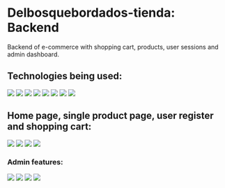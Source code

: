 # Delbosquebordados-tienda: Backend

Backend of e-commerce with shopping cart, products, user sessions and admin dashboard.

## Technologies being used:
<img src="https://img.shields.io/badge/Typescript-3178C6?style=for-the-badge&logo=typescript&logoColor=white" />  <img src="https://img.shields.io/badge/Node.js-339933?style=for-the-badge&logo=nodedotjs&logoColor=white" />  <img src="https://img.shields.io/badge/Express-000000?style=for-the-badge&logo=Express&logoColor=white" />  <img src="https://img.shields.io/badge/Cloudinary-1572B6?style=for-the-badge&logo=cloudinary&logoColor=61DAFB" />  <img src="https://img.shields.io/badge/Nodemailer-20232A?style=for-the-badge&logo=nodemailer&logoColor=61DAFB" />  <img src="https://img.shields.io/badge/Mercadopago-0081CB?style=for-the-badge&logo=material-ui&logoColor=white" />   <img src="https://img.shields.io/badge/JSON--Web--Tokens-000000?style=for-the-badge&logo=jsonwebtokens&logoColor=white" />  <img src="https://img.shields.io/badge/MongoDB-47A248?style=for-the-badge&logo=MongoDB&logoColor=white" />  

## Home page, single product page, user register and shopping cart:

<img src="https://res.cloudinary.com/djqqjhsaq/image/upload/v1642710938/HomePage_-_Views_b2mqh8.png" />

<img src="https://res.cloudinary.com/djqqjhsaq/image/upload/v1642710938/ProductPage_-_Views_biosqg.png" />

<img src="https://res.cloudinary.com/djqqjhsaq/image/upload/v1642710938/RegisterPage_-_Views_rgkfzd.png" />

<img src="https://res.cloudinary.com/djqqjhsaq/image/upload/v1642710938/Cart_-_Views_mumjof.png" />

### Admin features:

<img src="https://res.cloudinary.com/djqqjhsaq/image/upload/v1642712020/Admin_Homepage_-_Views_xxpadj.png" />

<img src="https://res.cloudinary.com/djqqjhsaq/image/upload/v1642712020/Admin_Menu_-_Views_ahnbu4.png" />

<img src="https://res.cloudinary.com/djqqjhsaq/image/upload/v1642712020/Admin_EditProduct_-_Views_mxwcdw.png" />

<img src="https://res.cloudinary.com/djqqjhsaq/image/upload/v1642710936/Admin_Edit_Categorie_-_Views_utxk4l.png" />
